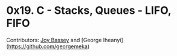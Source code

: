 # 0x19. C - Stacks, Queues - LIFO, FIFO

Contributors: [Joy Bassey](https://github.com/joy2bassie) and [George Iheanyi] (https://github.com/georgemeka)
